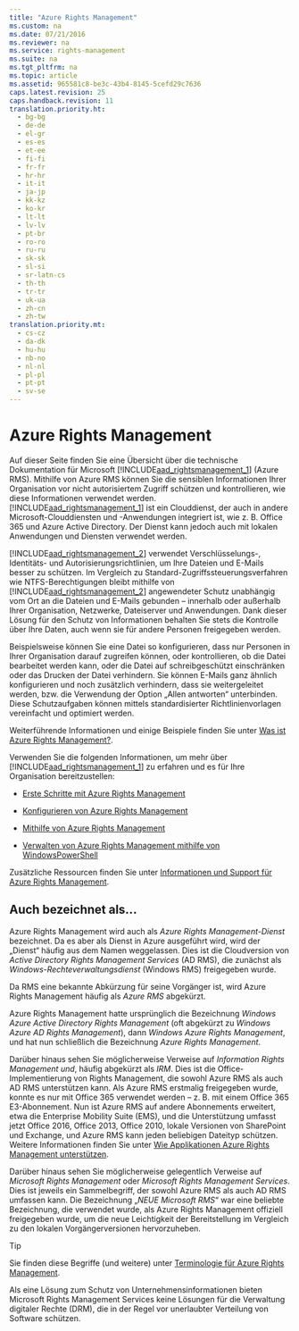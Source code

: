 ```yaml
---
title: "Azure Rights Management"
ms.custom: na
ms.date: 07/21/2016
ms.reviewer: na
ms.service: rights-management
ms.suite: na
ms.tgt_pltfrm: na
ms.topic: article
ms.assetid: 965581c8-be3c-43b4-8145-5cefd29c7636
caps.latest.revision: 25
caps.handback.revision: 11
translation.priority.ht: 
  - bg-bg
  - de-de
  - el-gr
  - es-es
  - et-ee
  - fi-fi
  - fr-fr
  - hr-hr
  - it-it
  - ja-jp
  - kk-kz
  - ko-kr
  - lt-lt
  - lv-lv
  - pt-br
  - ro-ro
  - ru-ru
  - sk-sk
  - sl-si
  - sr-latn-cs
  - th-th
  - tr-tr
  - uk-ua
  - zh-cn
  - zh-tw
translation.priority.mt: 
  - cs-cz
  - da-dk
  - hu-hu
  - nb-no
  - nl-nl
  - pl-pl
  - pt-pt
  - sv-se
---
```

# Azure Rights Management
Auf dieser Seite finden Sie eine Übersicht über die technische Dokumentation für Microsoft [!INCLUDE[aad_rightsmanagement_1](../../ems/AADRightsMgmt/includes/aad_rightsmanagement_1_md.md)] (Azure RMS). Mithilfe von Azure RMS können Sie die sensiblen Informationen Ihrer Organisation vor nicht autorisiertem Zugriff schützen und kontrollieren, wie diese Informationen verwendet werden.[!INCLUDE[aad_rightsmanagement_1](../../ems/AADRightsMgmt/includes/aad_rightsmanagement_1_md.md)] ist ein Clouddienst, der auch in andere Microsoft-Clouddiensten und -Anwendungen integriert ist, wie z. B. Office 365 und Azure Active Directory. Der Dienst kann jedoch auch mit lokalen Anwendungen und Diensten verwendet werden.

[!INCLUDE[aad_rightsmanagement_2](../../ems/AADRightsMgmt/includes/aad_rightsmanagement_2_md.md)] verwendet Verschlüsselungs-, Identitäts- und Autorisierungsrichtlinien, um Ihre Dateien und E-Mails besser zu schützen. Im Vergleich zu Standard-Zugriffssteuerungsverfahren wie NTFS-Berechtigungen bleibt mithilfe von [!INCLUDE[aad_rightsmanagement_2](../../ems/AADRightsMgmt/includes/aad_rightsmanagement_2_md.md)] angewendeter Schutz unabhängig vom Ort an die Dateien und E-Mails gebunden – innerhalb oder außerhalb Ihrer Organisation, Netzwerke, Dateiserver und Anwendungen. Dank dieser Lösung für den Schutz von Informationen behalten Sie stets die Kontrolle über Ihre Daten, auch wenn sie für andere Personen freigegeben werden.

Beispielsweise können Sie eine Datei so konfigurieren, dass nur Personen in Ihrer Organisation darauf zugreifen können, oder kontrollieren, ob die Datei bearbeitet werden kann, oder die Datei auf schreibgeschützt einschränken oder das Drucken der Datei verhindern. Sie können E-Mails ganz ähnlich konfigurieren und noch zusätzlich verhindern, dass sie weitergeleitet werden, bzw. die Verwendung der Option „Allen antworten“ unterbinden. Diese Schutzaufgaben können mittels standardisierter Richtlinienvorlagen vereinfacht und optimiert werden.

Weiterführende Informationen und einige Beispiele finden Sie unter [Was ist Azure Rights Management?](../../ems/AADRightsMgmt/What-is-Azure-Rights-Management-.md).

Verwenden Sie die folgenden Informationen, um mehr über [!INCLUDE[aad_rightsmanagement_1](../../ems/AADRightsMgmt/includes/aad_rightsmanagement_1_md.md)] zu erfahren und es für Ihre Organisation bereitzustellen:

-   [Erste Schritte mit Azure Rights Management](../../ems/AADRightsMgmt/Getting-Started-with-Azure-Rights-Management.md)

-   [Konfigurieren von Azure Rights Management](../../ems/AADRightsMgmt/Configuring-Azure-Rights-Management.md)

-   [Mithilfe von Azure Rights Management](../../ems/AADRightsMgmt/Using-Azure-Rights-Management.md)

-   [Verwalten von Azure Rights Management mithilfe von WindowsPowerShell](../../ems/AADRightsMgmt/Administering-Azure-Rights-Management-by-Using-Windows-PowerShell.md)

Zusätzliche Ressourcen finden Sie unter [Informationen und Support für Azure Rights Management](../../ems/AADRightsMgmt/Information-and-Support-for-Azure-Rights-Management.md).

## Auch bezeichnet als...
Azure Rights Management wird auch als *Azure Rights Management-Dienst* bezeichnet. Da es aber als Dienst in Azure ausgeführt wird, wird der „Dienst“ häufig aus dem Namen weggelassen. Dies ist die Cloudversion von *Active Directory Rights Management Services* (AD RMS), die zunächst als *Windows-Rechteverwaltungsdienst* (Windows RMS) freigegeben wurde.

Da RMS eine bekannte Abkürzung für seine Vorgänger ist, wird Azure Rights Management häufig als *Azure RMS* abgekürzt.

Azure Rights Management hatte ursprünglich die Bezeichnung *Windows Azure Active Directory Rights Management* (oft abgekürzt zu *Windows Azure AD Rights Management*), dann  *Windows Azure Rights Management*, und hat nun schließlich die Bezeichnung *Azure Rights Management*.

Darüber hinaus sehen Sie möglicherweise Verweise auf *Information Rights Management und*, häufig abgekürzt als *IRM*. Dies ist die Office-Implementierung von Rights Management, die sowohl Azure RMS als auch AD RMS unterstützen kann.  Als Azure RMS erstmalig freigegeben wurde, konnte es nur mit Office 365 verwendet werden – z. B. mit einem Office 365 E3-Abonnement. Nun ist Azure RMS auf andere Abonnements erweitert, etwa die Enterprise Mobility Suite (EMS), und die Unterstützung umfasst jetzt Office 2016, Office 2013, Office 2010, lokale Versionen von SharePoint und Exchange, und Azure RMS kann jeden beliebigen Dateityp schützen. Weitere Informationen finden Sie unter [Wie Applikationen Azure Rights Management unterstützen](../../ems/AADRightsMgmt/How-Applications-Support-Azure-Rights-Management.md).

Darüber hinaus sehen Sie möglicherweise gelegentlich Verweise auf *Microsoft Rights Management* oder *Microsoft Rights Management Services*. Dies ist jeweils ein Sammelbegriff, der sowohl Azure RMS als auch AD RMS umfassen kann.  Die Bezeichnung „*NEUE Microsoft RMS*“ war eine beliebte Bezeichnung, die verwendet wurde, als Azure Rights Management offiziell freigegeben wurde, um die neue Leichtigkeit der Bereitstellung im Vergleich zu den lokalen Vorgängerversionen hervorzuheben.

> [!TIP]
> Sie finden diese Begriffe (und weitere) unter [Terminologie für Azure Rights Management](../../ems/AADRightsMgmt/Terminology-for-Azure-Rights-Management.md).

Als eine Lösung zum Schutz von Unternehmensinformationen bieten Microsoft Rights Management Services keine Lösungen für die Verwaltung digitaler Rechte (DRM), die in der Regel vor unerlaubter Verteilung von Software schützen.

